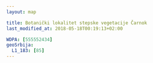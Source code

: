 ```yaml
---
layout: map

title: Botanički lokalitet stepske vegetacije Čarnok
last_modified_at: 2018-05-18T00:19:13+02:00

WDPA: [555552434]
geoSrbija:
  L1_183: [85]
---
```

